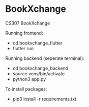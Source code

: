 # BookXchange
CS307 BookXchange


Running frontend:
- cd bookxchange_flutter
- flutter run


Running backend (seperate terminal):
- cd bookxchange_backend
- source venv/bin/activate
- python3 app.py

To install packages: 
- pip3 install -r requirements.txt